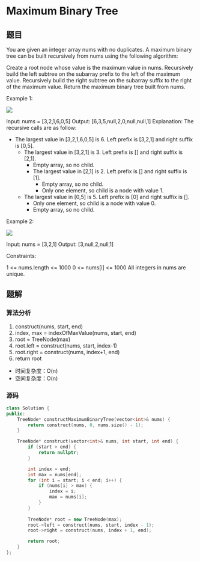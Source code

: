 # Maximum Binary Tree
## 题目
You are given an integer array nums with no duplicates. A maximum binary tree can be built recursively from nums using the following algorithm:

Create a root node whose value is the maximum value in nums.
Recursively build the left subtree on the subarray prefix to the left of the maximum value.
Recursively build the right subtree on the subarray suffix to the right of the maximum value.
Return the maximum binary tree built from nums.

Example 1:

![](https://assets.leetcode.com/uploads/2020/12/24/tree1.jpg)

Input: nums = [3,2,1,6,0,5]
Output: [6,3,5,null,2,0,null,null,1]
Explanation: The recursive calls are as follow:
- The largest value in [3,2,1,6,0,5] is 6. Left prefix is [3,2,1] and right suffix is [0,5].
    - The largest value in [3,2,1] is 3. Left prefix is [] and right suffix is [2,1].
        - Empty array, so no child.
        - The largest value in [2,1] is 2. Left prefix is [] and right suffix is [1].
            - Empty array, so no child.
            - Only one element, so child is a node with value 1.
    - The largest value in [0,5] is 5. Left prefix is [0] and right suffix is [].
        - Only one element, so child is a node with value 0.
        - Empty array, so no child.

Example 2:

![](https://assets.leetcode.com/uploads/2020/12/24/tree2.jpg)

Input: nums = [3,2,1]
Output: [3,null,2,null,1]
 

Constraints:

1 <= nums.length <= 1000
0 <= nums[i] <= 1000
All integers in nums are unique.

## 题解
### 算法分析
1. construct(nums, start, end)
2. index, max = indexOfMaxValue(nums, start, end)
3. root = TreeNode(max)
4. root.left = construct(nums, start, index-1)
5. root.right = construct(nums, index+1, end)
6. return root
+ 时间复杂度：O(n)
+ 空间复杂度：O(n)
### 源码
```C++ []
class Solution {
public:
    TreeNode* constructMaximumBinaryTree(vector<int>& nums) {
        return construct(nums, 0, nums.size() - 1);
    }

    TreeNode* construct(vector<int>& nums, int start, int end) {
        if (start > end) {
            return nullptr;
        }

        int index = end;
        int max = nums[end];
        for (int i = start; i < end; i++) {
            if (nums[i] > max) {
                index = i;
                max = nums[i];
            }
        }
        
        TreeNode* root = new TreeNode(max);
        root->left = construct(nums, start, index - 1);
        root->right = construct(nums, index + 1, end);

        return root;
    }
};